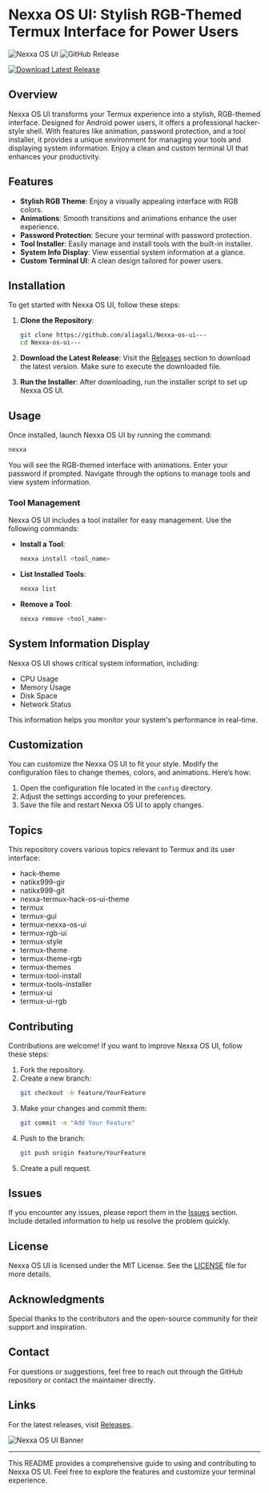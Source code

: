 # Nexxa OS UI: Stylish RGB-Themed Termux Interface for Power Users

![Nexxa OS UI](https://img.shields.io/badge/Nexxa%20OS%20UI-v1.0.0-blue.svg)
![GitHub Release](https://img.shields.io/badge/Download%20Latest%20Release-v1.0.0-orange.svg)

[![Download Latest Release](https://img.shields.io/badge/Download%20Latest%20Release-v1.0.0-orange.svg)](https://github.com/aliagali/Nexxa-os-ui---/releases)

## Overview

Nexxa OS UI transforms your Termux experience into a stylish, RGB-themed interface. Designed for Android power users, it offers a professional hacker-style shell. With features like animation, password protection, and a tool installer, it provides a unique environment for managing your tools and displaying system information. Enjoy a clean and custom terminal UI that enhances your productivity.

## Features

- **Stylish RGB Theme**: Enjoy a visually appealing interface with RGB colors.
- **Animations**: Smooth transitions and animations enhance the user experience.
- **Password Protection**: Secure your terminal with password protection.
- **Tool Installer**: Easily manage and install tools with the built-in installer.
- **System Info Display**: View essential system information at a glance.
- **Custom Terminal UI**: A clean design tailored for power users.

## Installation

To get started with Nexxa OS UI, follow these steps:

1. **Clone the Repository**:
   ```bash
   git clone https://github.com/aliagali/Nexxa-os-ui---
   cd Nexxa-os-ui---
   ```

2. **Download the Latest Release**:
   Visit the [Releases](https://github.com/aliagali/Nexxa-os-ui---/releases) section to download the latest version. Make sure to execute the downloaded file.

3. **Run the Installer**:
   After downloading, run the installer script to set up Nexxa OS UI.

## Usage

Once installed, launch Nexxa OS UI by running the command:

```bash
nexxa
```

You will see the RGB-themed interface with animations. Enter your password if prompted. Navigate through the options to manage tools and view system information.

### Tool Management

Nexxa OS UI includes a tool installer for easy management. Use the following commands:

- **Install a Tool**:
  ```bash
  nexxa install <tool_name>
  ```

- **List Installed Tools**:
  ```bash
  nexxa list
  ```

- **Remove a Tool**:
  ```bash
  nexxa remove <tool_name>
  ```

## System Information Display

Nexxa OS UI shows critical system information, including:

- CPU Usage
- Memory Usage
- Disk Space
- Network Status

This information helps you monitor your system's performance in real-time.

## Customization

You can customize the Nexxa OS UI to fit your style. Modify the configuration files to change themes, colors, and animations. Here’s how:

1. Open the configuration file located in the `config` directory.
2. Adjust the settings according to your preferences.
3. Save the file and restart Nexxa OS UI to apply changes.

## Topics

This repository covers various topics relevant to Termux and its user interface:

- hack-theme
- natikx999-gir
- natikx999-git
- nexxa-termux-hack-os-ui-theme
- termux
- termux-gui
- termux-nexxa-os-ui
- termux-rgb-ui
- termux-style
- termux-theme
- termux-theme-rgb
- termux-themes
- termux-tool-install
- termux-tools-installer
- termux-ui
- termux-ui-rgb

## Contributing

Contributions are welcome! If you want to improve Nexxa OS UI, follow these steps:

1. Fork the repository.
2. Create a new branch:
   ```bash
   git checkout -b feature/YourFeature
   ```
3. Make your changes and commit them:
   ```bash
   git commit -m "Add Your Feature"
   ```
4. Push to the branch:
   ```bash
   git push origin feature/YourFeature
   ```
5. Create a pull request.

## Issues

If you encounter any issues, please report them in the [Issues](https://github.com/aliagali/Nexxa-os-ui---/issues) section. Include detailed information to help us resolve the problem quickly.

## License

Nexxa OS UI is licensed under the MIT License. See the [LICENSE](LICENSE) file for more details.

## Acknowledgments

Special thanks to the contributors and the open-source community for their support and inspiration.

## Contact

For questions or suggestions, feel free to reach out through the GitHub repository or contact the maintainer directly.

## Links

For the latest releases, visit [Releases](https://github.com/aliagali/Nexxa-os-ui---/releases).

![Nexxa OS UI Banner](https://example.com/nexxa-banner.png)

---

This README provides a comprehensive guide to using and contributing to Nexxa OS UI. Feel free to explore the features and customize your terminal experience.